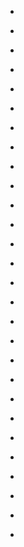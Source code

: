 
- [](/2018/08/e3w88op/)

- [](/2018/08/e3w82mx/)

- [](/2018/05/dzpfi2j/)

- [](/2017/11/7aily4/)

- [](/2017/05/di5hors/)

- [](/2014/01/cesm2og/)

- [](/2014/01/cesmg5h/)

- [](/2013/12/cdtabm5/)

- [](/2013/12/cdtb5vp/)

- [](/2013/09/cc7nt7m/)

- [](/2013/08/cbr64t7/)

- [](/2013/08/cbgr4vi/)

- [](/2013/07/cb4jn2o/)

- [](/2013/07/cb2ud5j/)

- [](/2013/07/caxcc5o/)

- [](/2013/06/caf9cyr/)

- [](/2013/06/caentf4/)

- [](/2013/06/caeo3kh/)

- [](/2013/06/caap724/)

- [](/2013/06/caappt6/)

- [](/2013/06/caapxee/)

- [](/2013/06/cab1u26/)

- [](/2013/06/cab2nsu/)

- [](/2013/05/ca5z61b/)

- [](/2013/05/ca5ow6j/)

- [](/2013/03/c94mrpz/)

- [](/2012/09/c61xb1i/)

- [](/2012/07/vvpak/)
